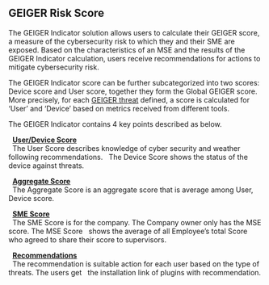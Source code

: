 <!--**
 @file
 @copyright FHNW Switzerland 2022, FHNW
 @authors JongGwan An [kman3212@gmail.com]
-->

<h2>GEIGER Risk Score</h2>

The GEIGER Indicator solution allows users to calculate their GEIGER score, a measure of the cybersecurity risk to which they and their SME are exposed. Based on the characteristics of an MSE and the results of the GEIGER Indicator calculation, users receive recommendations for actions to mitigate cybersecurity risk.

The GEIGER Indicator score can be further subcategorized into two scores: Device score and User score, 
together they form the Global GEIGER score. More precisely, for each [GEIGER threat]() defined, a score is calculated for ‘User’ and ‘Device’ based on metrics received from different tools.

The GEIGER Indicator contains 4 key points described as below. 

&nbsp;&nbsp;[**User/Device Score**]() </br>
&nbsp;&nbsp;The User Score describes knowledge of cyber security and weather following recommendations. &nbsp;&nbsp;The Device Score shows the status of the device against threats.

&nbsp;&nbsp;[**Aggregate Score**]() </br>
&nbsp;&nbsp;The Aggregate Score is an aggregate score that is average among User, Device score.

&nbsp;&nbsp;[**SME Score**]() </br>
&nbsp;&nbsp;The SME Score is for the company. The Company owner only has the MSE score. The MSE Score &nbsp;&nbsp;shows the average of all Employee’s total Score who agreed to share their score to supervisors.

&nbsp;&nbsp;[**Recommendations**]() </br>
&nbsp;&nbsp;The recommendation is suitable action for each user based on the type of threats. The users get &nbsp;&nbsp;the installation link of plugins with recommendation. 
 
